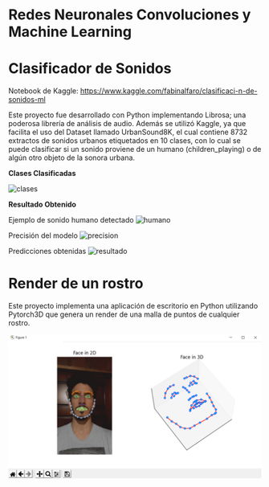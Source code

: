 # Redes Neuronales Convoluciones y Machine Learning

# Clasificador de Sonidos

Notebook de Kaggle: https://www.kaggle.com/fabinalfaro/clasificaci-n-de-sonidos-ml

Este proyecto fue desarrollado con Python implementando Librosa; una poderosa librería de análisis de audio. Además se utilizó Kaggle, ya que facilita el uso del Dataset llamado UrbanSound8K, el cual contiene 8732 extractos de sonidos urbanos etiquetados en 10 clases, con lo cual se puede clasificar si un sonido proviene de un humano (children_playing) o de algún otro objeto de la sonora urbana.

**Clases Clasificadas**

![clases](<./imagenes/clases.png>)

**Resultado Obtenido**

Ejemplo de sonido humano detectado
![humano](<./imagenes/humano.png>)

Precisión del modelo
![precision](<./imagenes/precision.png>)

Predicciones obtenidas
![resultado](<./imagenes/resultado.png>)

# Render de un rostro

Este proyecto implementa una aplicación de escritorio en Python utilizando Pytorch3D que genera un render de una malla de puntos de cualquier rostro.

![rostro](<./imagenes/rostro.png>)





